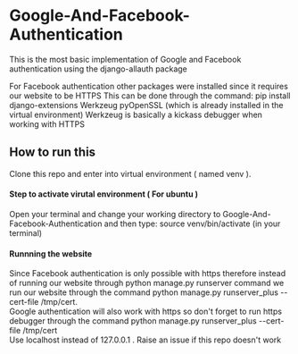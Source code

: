# Google-And-Facebook-Authentication
This is the most basic implementation of Google and Facebook authentication using the django-allauth package

For Facebook authentication other packages were installed since it requires our website to be HTTPS
This can be done through the command:
pip install django-extensions Werkzeug pyOpenSSL (which is already installed in the virtual environment)
Werkzeug is basically a kickass debugger when working with HTTPS

## How to run this
Clone this repo and enter into virtual environment ( named venv ).
#### Step to activate virutal environment ( For ubuntu )
Open your terminal and change your working directory to Google-And-Facebook-Authentication and then type:
source venv/bin/activate (in your terminal)
#### Runnning the website
Since Facebook authentication is only possible with https therefore instead of running our website through python manage.py runserver command we run our website through the command python manage.py runserver_plus --cert-file /tmp/cert.<br>
Google authentication will also work with https so don't forget to run https debugger through the command python manage.py runserver_plus --cert-file /tmp/cert<br>
Use localhost instead of 127.0.0.1 .
Raise an issue if this repo doesn't work
